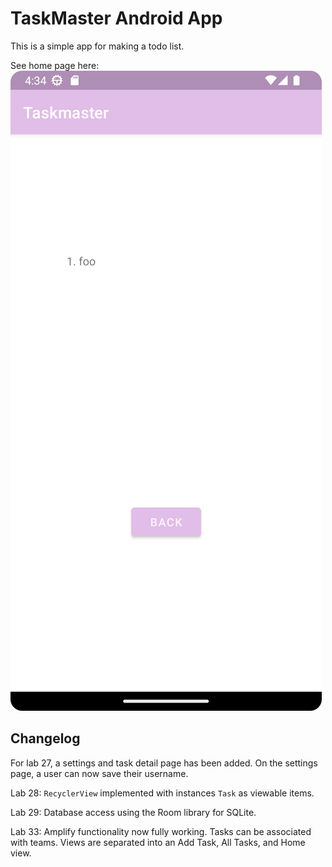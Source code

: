 # TaskMaster Android App

This is a simple app for making a todo list.

See home page here: ![Home page](../screenshots/tasks-page-lab-33.png)

## Changelog

For lab 27, a settings and task detail page has been added. On the settings page, a user can now save their username.

Lab 28: `RecyclerView` implemented with instances `Task` as viewable items. 

Lab 29: Database access using the Room library for SQLite.

Lab 33: Amplify functionality now fully working. Tasks can be associated with teams. Views are separated into an Add Task, All Tasks, and Home view.
